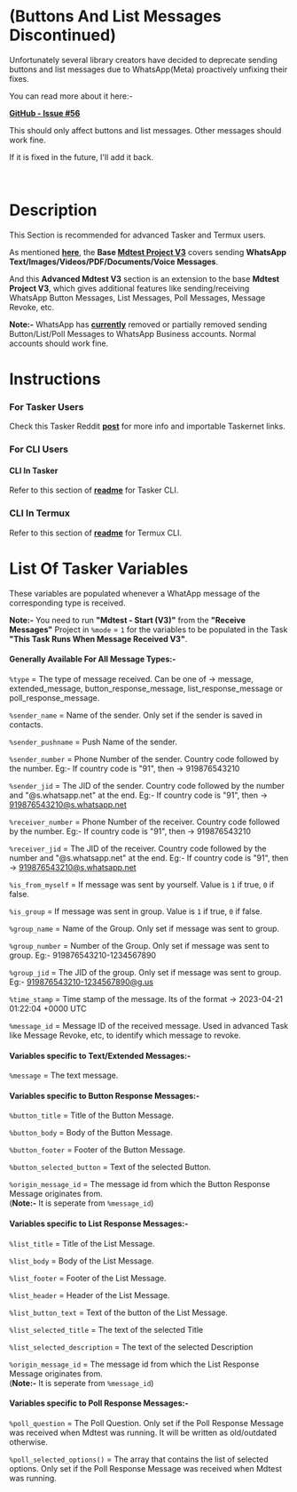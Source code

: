 # (Buttons And List Messages Discontinued)

Unfortunately several library creators have decided to deprecate sending buttons and list messages due to WhatsApp(Meta) proactively unfixing their fixes.

You can read more about it here:-

**[GitHub - Issue #56](https://github.com/WhiskeySockets/Baileys/issues/56#issuecomment-1542947921)**

This should only affect buttons and list messages. Other messages should work fine.

If it is fixed in the future, I'll add it back.

&nbsp;

# Description
This Section is recommended for advanced Tasker and Termux users.

As mentioned **[here](https://github.com/HunterXProgrammer/Tasker-mdtest#description)**, the **Base [Mdtest Project V3](https://www.reddit.com/r/tasker/comments/11wi2om/project_share_sendreceive_whatsapp_message/)** covers sending **WhatsApp Text/Images/Videos/PDF/Documents/Voice Messages**.

And this **Advanced Mdtest V3** section is an extension to the base **Mdtest Project V3**, which gives additional features like sending/receiving WhatsApp Button Messages, List Messages, Poll Messages, Message Revoke, etc.

**Note:-** WhatsApp has **[currently](https://github.com/tulir/whatsmeow/issues/366)** removed or partially removed sending Button/List/Poll Messages to WhatsApp Business accounts. Normal accounts should work fine.

# Instructions
### For Tasker Users
Check this Tasker Reddit **[post](https://www.reddit.com/r/tasker/comments/12v710y/project_share_whatsapp_advanced_send_messages/)** for more info and importable Taskernet links.

### For CLI Users
#### CLI In Tasker
Refer to this section of **[readme](https://github.com/HunterXProgrammer/Tasker-mdtest#cli-in-tasker)** for Tasker CLI.

### CLI In Termux
Refer to this section of **[readme](https://github.com/HunterXProgrammer/Tasker-mdtest#cli-in-termux)** for Termux CLI.

# List Of Tasker Variables
These variables are populated whenever a WhatApp message of the corresponding type is received.

**Note:-** You need to run **"Mdtest - Start (V3)"** from the **"Receive Messages"** Project in `%mode` = `1` for the variables to be populated in the Task **"This Task Runs When Message Received V3"**.

#### Generally Available For All Message Types:-

`%type` = The type of message received. Can be one of -> message, extended_message, button_response_message, list_response_message or poll_response_message.

`%sender_name` = Name of the sender. Only set if the sender is saved in contacts.

`%sender_pushname` = Push Name of the sender.

`%sender_number` = Phone Number of the sender. Country code followed by the number. Eg:- If country code is "91", then -> 919876543210

`%sender_jid` = The JID of the sender. Country code followed by the number and "@s.whatsapp.net" at the end. Eg:- If country code is "91", then -> 919876543210@s.whatsapp.net

`%receiver_number` = Phone Number of the receiver. Country code followed by the number. Eg:- If country code is "91", then -> 919876543210

`%receiver_jid` = The JID of the receiver. Country code followed by the number and "@s.whatsapp.net" at the end. Eg:- If country code is "91", then -> 919876543210@s.whatsapp.net

`%is_from_myself` = If message was sent by yourself. Value is `1` if true, `0` if false.

`%is_group` = If message was sent in group. Value is `1` if true, `0` if false.

`%group_name` = Name of the Group. Only set if message was sent to group.

`%group_number` = Number of the Group. Only set if message was sent to group. Eg:- 919876543210-1234567890

`%group_jid` = The JID of the group. Only set if message was sent to group. Eg:- 919876543210-1234567890@g.us

`%time_stamp` = Time stamp of the message. Its of the format -> 2023-04-21 01:22:04 +0000 UTC

`%message_id` = Message ID of the received message. Used in advanced Task like Message Revoke, etc, to identify which message to revoke.

#### Variables specific to Text/Extended Messages:-

`%message` = The text message.

#### Variables specific to Button Response Messages:-

`%button_title` = Title of the Button Message.

`%button_body` = Body of the Button Message.

`%button_footer` = Footer of the Button Message.

`%button_selected_button` = Text of the selected Button.

`%origin_message_id` = The message id from which the Button Response Message originates from.  
(**Note:-** It is seperate from `%message_id`)

#### Variables specific to List Response Messages:-

`%list_title` = Title of the List Message.

`%list_body` = Body of the List Message.

`%list_footer` = Footer of the List Message.

`%list_header` = Header of the List Message.

`%list_button_text` = Text of the button of the List Message.

`%list_selected_title` = The text of the selected Title

`%list_selected_description` = The text of the  selected Description

`%origin_message_id` = The message id from which the List Response Message originates from.  
(**Note:-** It is seperate from `%message_id`)

#### Variables specific to Poll Response Messages:-

`%poll_question` = The Poll Question. Only set if the Poll Response Message was received when Mdtest was running. It will be written as old/outdated otherwise.

`%poll_selected_options()` = The array that contains the list of selected options. Only set if the Poll Response Message was received when Mdtest was running.
